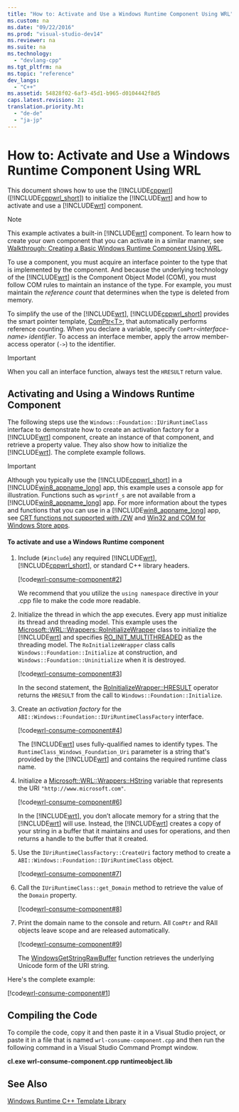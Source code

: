 ```yaml
---
title: "How to: Activate and Use a Windows Runtime Component Using WRL"
ms.custom: na
ms.date: "09/22/2016"
ms.prod: "visual-studio-dev14"
ms.reviewer: na
ms.suite: na
ms.technology: 
  - "devlang-cpp"
ms.tgt_pltfrm: na
ms.topic: "reference"
dev_langs: 
  - "C++"
ms.assetid: 54828f02-6af3-45d1-b965-d0104442f8d5
caps.latest.revision: 21
translation.priority.ht: 
  - "de-de"
  - "ja-jp"
---
```

# How to: Activate and Use a Windows Runtime Component Using WRL
This document shows how to use the [!INCLUDE[cppwrl](../vs140/includes/cppwrl_md.md)] ([!INCLUDE[cppwrl_short](../vs140/includes/cppwrl_short_md.md)]) to initialize the [!INCLUDE[wrt](../vs140/includes/wrt_md.md)] and how to activate and use a [!INCLUDE[wrt](../vs140/includes/wrt_md.md)] component.  
  
> [!NOTE]
>  This example activates a built-in [!INCLUDE[wrt](../vs140/includes/wrt_md.md)] component. To learn how to create your own component that you can activate in a similar manner, see [Walkthrough: Creating a Basic Windows Runtime Component Using WRL](../vs140/walkthrough--creating-a-basic-windows-runtime-component-using-wrl.md).  
  
 To use a component, you must acquire an interface pointer to the type that is implemented by the component. And because the underlying technology of the [!INCLUDE[wrt](../vs140/includes/wrt_md.md)] is the Component Object Model (COM), you must follow COM rules to maintain an instance of the type. For example, you must maintain the *reference count* that determines when the type is deleted from memory.  
  
 To simplify the use of the [!INCLUDE[wrt](../vs140/includes/wrt_md.md)], [!INCLUDE[cppwrl_short](../vs140/includes/cppwrl_short_md.md)] provides the smart pointer template, [ComPtr\<T>](../vs140/comptr-class.md), that automatically performs reference counting. When you declare a variable, specify `ComPtr<`*interface-name*`>` *identifier*. To access an interface member, apply the arrow member-access operator (`->`) to the identifier.  
  
> [!IMPORTANT]
>  When you call an interface function, always test the `HRESULT` return value.  
  
## Activating and Using a Windows Runtime Component  
 The following steps use the `Windows::Foundation::IUriRuntimeClass` interface to demonstrate how to create an activation factory for a [!INCLUDE[wrt](../vs140/includes/wrt_md.md)] component, create an instance of that component, and retrieve a property value. They also show how to initialize the [!INCLUDE[wrt](../vs140/includes/wrt_md.md)]. The complete example follows.  
  
> [!IMPORTANT]
>  Although you typically use the [!INCLUDE[cppwrl_short](../vs140/includes/cppwrl_short_md.md)] in a [!INCLUDE[win8_appname_long](../vs140/includes/win8_appname_long_md.md)] app, this example uses a console app for illustration. Functions such as `wprintf_s` are not available from a [!INCLUDE[win8_appname_long](../vs140/includes/win8_appname_long_md.md)] app. For more information about the types and functions that you can use in a [!INCLUDE[win8_appname_long](../vs140/includes/win8_appname_long_md.md)] app, see [CRT functions not supported with /ZW](http://msdn.microsoft.com/library/windows/apps/jj606124.aspx) and [Win32 and COM for Windows Store apps](http://msdn.microsoft.com/library/windows/apps/br205757.aspx).  
  
#### To activate and use a Windows Runtime component  
  
1.  Include (`#include`) any required [!INCLUDE[wrt](../vs140/includes/wrt_md.md)], [!INCLUDE[cppwrl_short](../vs140/includes/cppwrl_short_md.md)], or standard C++ library headers.  
  
     [!code[wrl-consume-component#2](../vs140/codesnippet/CPP/how-to--activate-and-use-a-windows-runtime-component-using-wrl_1.cpp)]  
  
     We recommend that you utilize the `using namespace` directive in your .cpp file to make the code more readable.  
  
2.  Initialize the thread in which the app executes. Every app must initialize its thread and threading model. This example uses the [Microsoft::WRL::Wrappers::RoInitializeWrapper](../vs140/roinitializewrapper-class.md) class to initialize the [!INCLUDE[wrt](../vs140/includes/wrt_md.md)] and specifies [RO_INIT_MULTITHREADED](http://msdn.microsoft.com/library/windows/apps/br224661.aspx) as the threading model. The `RoInitializeWrapper` class calls `Windows::Foundation::Initialize` at construction, and `Windows::Foundation::Uninitialize` when it is destroyed.  
  
     [!code[wrl-consume-component#3](../vs140/codesnippet/CPP/how-to--activate-and-use-a-windows-runtime-component-using-wrl_2.cpp)]  
  
     In the second statement, the [RoInitializeWrapper::HRESULT](../vs140/roinitializewrapper--hresult---operator.md) operator returns the `HRESULT` from the call to `Windows::Foundation::Initialize`.  
  
3.  Create an *activation factory* for the `ABI::Windows::Foundation::IUriRuntimeClassFactory` interface.  
  
     [!code[wrl-consume-component#4](../vs140/codesnippet/CPP/how-to--activate-and-use-a-windows-runtime-component-using-wrl_3.cpp)]  
  
     The [!INCLUDE[wrt](../vs140/includes/wrt_md.md)] uses fully-qualified names to identify types. The `RuntimeClass_Windows_Foundation_Uri` parameter is a string that's provided by the [!INCLUDE[wrt](../vs140/includes/wrt_md.md)] and contains the required runtime class name.  
  
4.  Initialize a [Microsoft::WRL::Wrappers::HString](../vs140/hstring-class.md) variable that represents the URI `"http://www.microsoft.com"`.  
  
     [!code[wrl-consume-component#6](../vs140/codesnippet/CPP/how-to--activate-and-use-a-windows-runtime-component-using-wrl_4.cpp)]  
  
     In the [!INCLUDE[wrt](../vs140/includes/wrt_md.md)], you don’t allocate memory for a string that the [!INCLUDE[wrt](../vs140/includes/wrt_md.md)] will use. Instead, the [!INCLUDE[wrt](../vs140/includes/wrt_md.md)] creates a copy of your string in a buffer that it maintains and uses for operations, and then returns a handle to the buffer that it created.  
  
5.  Use the `IUriRuntimeClassFactory::CreateUri` factory method to create a `ABI::Windows::Foundation::IUriRuntimeClass` object.  
  
     [!code[wrl-consume-component#7](../vs140/codesnippet/CPP/how-to--activate-and-use-a-windows-runtime-component-using-wrl_5.cpp)]  
  
6.  Call the `IUriRuntimeClass::get_Domain` method to retrieve the value of the `Domain` property.  
  
     [!code[wrl-consume-component#8](../vs140/codesnippet/CPP/how-to--activate-and-use-a-windows-runtime-component-using-wrl_6.cpp)]  
  
7.  Print the domain name to the console and return. All `ComPtr` and RAII objects leave scope and are released automatically.  
  
     [!code[wrl-consume-component#9](../vs140/codesnippet/CPP/how-to--activate-and-use-a-windows-runtime-component-using-wrl_7.cpp)]  
  
     The [WindowsGetStringRawBuffer](http://msdn.microsoft.com/library/windows/apps/br224636.aspx) function retrieves the underlying Unicode form of the URI string.  
  
 Here's the complete example:  
  
 [!code[wrl-consume-component#1](../vs140/codesnippet/CPP/how-to--activate-and-use-a-windows-runtime-component-using-wrl_8.cpp)]  
  
## Compiling the Code  
 To compile the code, copy it and then paste it in a Visual Studio project, or paste it in a file that is named `wrl-consume-component.cpp` and then run the following command in a Visual Studio Command Prompt window.  
  
 **cl.exe wrl-consume-component.cpp runtimeobject.lib**  
  
## See Also  
 [Windows Runtime C++ Template Library](../vs140/windows-runtime-c---template-library--wrl-.md)